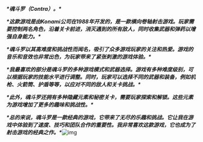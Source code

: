 ***\*魂斗罗（Contra）。\****

 

***\*这款游戏是由Konami公司在1988年开发的，是一款横向卷轴射击游戏。玩家需要控制两名角色，沿着关卡前进，消灭遇到的所有敌人，同时收集武器和弹药以增强自身能力。\****

 

***\*魂斗罗以其高难度和挑战性而闻名，吸引了众多游戏玩家的关注和热爱。游戏的音乐和音效也非常出色，为玩家带来了紧张刺激的游戏体验。\****

 

***\*我最喜欢的部分是魂斗罗的多种游戏模式和武器选择。游戏有多种难度级别，可以根据玩家的技能水平进行调整。同时，玩家可以选择不同的武器和装备，例如机枪、火箭筒、护盾等等，以应对不同的敌人和关卡挑战。\****

 

***\*此外，魂斗罗还拥有多种隐藏元素和秘密关卡，需要玩家探索和解锁。这些元素为游戏增加了更多的趣味和挑战性。\****

 

***\*总的来说，魂斗罗是一款经典的游戏，它带来了无尽的乐趣和挑战。它让我在游戏中体验到了速度、技巧和团队合作的重要性。我非常喜欢这款游戏，它也成为了射击游戏的经典之作。\****![img](file:///C:\Users\11875\AppData\Local\Temp\ksohtml22472\wps1.png)